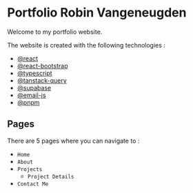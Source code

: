 # Portfolio Robin Vangeneugden

Welcome to my portfolio website.

The website is created with the following technologies :

- [@react](https://react.dev/) 
- [@react-bootstrap](https://react-bootstrap.netlify.app/)
- [@typescript](https://www.typescriptlang.org/)
- [@tanstack-query](https://tanstack.com/)
- [@supabase](https://supabase.com/)
- [@email-js](https://www.emailjs.com/)
- [@pnpm](https://pnpm.io/)

## Pages

There are 5 pages where you can navigate to :

- `Home`
- `About`
- `Projects`
  - `Project Details`
- `Contact Me`

